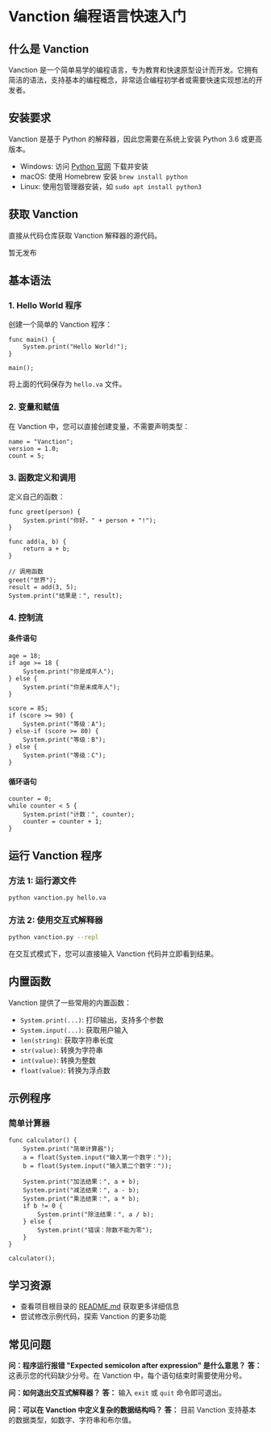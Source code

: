 # Vanction 编程语言快速入门

## 什么是 Vanction

Vanction 是一个简单易学的编程语言，专为教育和快速原型设计而开发。它拥有简洁的语法，支持基本的编程概念，非常适合编程初学者或需要快速实现想法的开发者。

## 安装要求

Vanction 是基于 Python 的解释器，因此您需要在系统上安装 Python 3.6 或更高版本。

- Windows: 访问 [Python 官网](https://www.python.org/downloads/) 下载并安装
- macOS: 使用 Homebrew 安装 `brew install python`
- Linux: 使用包管理器安装，如 `sudo apt install python3`

## 获取 Vanction

直接从代码仓库获取 Vanction 解释器的源代码。

暂无发布

## 基本语法

### 1. Hello World 程序

创建一个简单的 Vanction 程序：

```vanction
func main() {
    System.print("Hello World!");
}

main();
```

将上面的代码保存为 `hello.va` 文件。

### 2. 变量和赋值

在 Vanction 中，您可以直接创建变量，不需要声明类型：

```vanction
name = "Vanction";
version = 1.0;
count = 5;
```

### 3. 函数定义和调用

定义自己的函数：

```vanction
func greet(person) {
    System.print("你好，" + person + "!");
}

func add(a, b) {
    return a + b;
}

// 调用函数
greet("世界");
result = add(3, 5);
System.print("结果是：", result);
```

### 4. 控制流

#### 条件语句

```vanction
age = 18;
if age >= 18 {
    System.print("你是成年人");
} else {
    System.print("你是未成年人");
}

score = 85;
if (score >= 90) {
    System.print("等级：A");
} else-if (score >= 80) {
    System.print("等级：B");
} else {
    System.print("等级：C");
}
```

#### 循环语句

```vanction
counter = 0;
while counter < 5 {
    System.print("计数：", counter);
    counter = counter + 1;
}
```

## 运行 Vanction 程序

### 方法 1: 运行源文件

```bash
python vanction.py hello.va
```

### 方法 2: 使用交互式解释器

```bash
python vanction.py --repl
```

在交互式模式下，您可以直接输入 Vanction 代码并立即看到结果。

## 内置函数

Vanction 提供了一些常用的内置函数：

- `System.print(...)`: 打印输出，支持多个参数
- `System.input(...)`: 获取用户输入
- `len(string)`: 获取字符串长度
- `str(value)`: 转换为字符串
- `int(value)`: 转换为整数
- `float(value)`: 转换为浮点数

## 示例程序

### 简单计算器

```vanction
func calculator() {
    System.print("简单计算器");
    a = float(System.input("输入第一个数字："));
    b = float(System.input("输入第二个数字："));
    
    System.print("加法结果：", a + b);
    System.print("减法结果：", a - b);
    System.print("乘法结果：", a * b);
    if b != 0 {
        System.print("除法结果：", a / b);
    } else {
        System.print("错误：除数不能为零");
    }
}

calculator();
```

## 学习资源

- 查看项目根目录的 [README.md](../README.md) 获取更多详细信息
- 尝试修改示例代码，探索 Vanction 的更多功能

## 常见问题

**问：程序运行报错 "Expected semicolon after expression" 是什么意思？**
**答：** 这表示您的代码缺少分号。在 Vanction 中，每个语句结束时需要使用分号。

**问：如何退出交互式解释器？**
**答：** 输入 `exit` 或 `quit` 命令即可退出。

**问：可以在 Vanction 中定义复杂的数据结构吗？**
**答：** 目前 Vanction 支持基本的数据类型，如数字、字符串和布尔值。